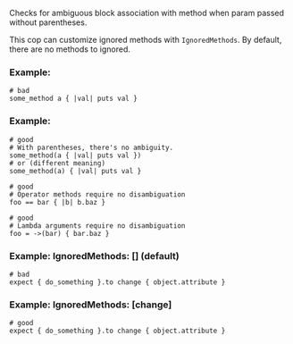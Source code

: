 Checks for ambiguous block association with method
when param passed without parentheses.

This cop can customize ignored methods with `IgnoredMethods`.
By default, there are no methods to ignored.

### Example:

    # bad
    some_method a { |val| puts val }

### Example:

    # good
    # With parentheses, there's no ambiguity.
    some_method(a { |val| puts val })
    # or (different meaning)
    some_method(a) { |val| puts val }

    # good
    # Operator methods require no disambiguation
    foo == bar { |b| b.baz }

    # good
    # Lambda arguments require no disambiguation
    foo = ->(bar) { bar.baz }

### Example: IgnoredMethods: [] (default)

    # bad
    expect { do_something }.to change { object.attribute }

### Example: IgnoredMethods: [change]

    # good
    expect { do_something }.to change { object.attribute }
